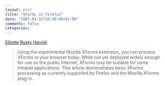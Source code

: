 ```yaml
---
layout: post
title: "XForms in Firefox"
date: "2007-01-31T18:30:00+01:00"
comments: false
categories: 
---
```


<p><a href="http://www-128.ibm.com/developerworks/xml/library/x-xformsfirefox/">Elliotte Rusty Harold</a>:</p>

<blockquote>
<p>Using the experimental Mozilla XForms extension, you can process XForms in your browser today. While not yet deployed widely enough for use on the public Internet, XForms may be suitable for some intranet applications. This article demonstrates basic XForms processing as currently supported by Firefox and the Mozilla XForms plug-in.</p>
</blockquote>


